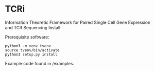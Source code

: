 # **TCR**i
Information Theoretic Framework for Paired Single Cell Gene Expression and TCR Sequencing
Install:

Prerequisite software:

```
python3 -m venv tvenv
source tvenv/bin/activate
python3 setup.py install
```

Example code found in /examples.
